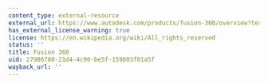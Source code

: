 ```yaml
---
content_type: external-resource
external_url: https://www.autodesk.com/products/fusion-360/overview?term=1-YEAR&tab=subscription
has_external_license_warning: true
license: https://en.wikipedia.org/wiki/All_rights_reserved
status: ''
title: Fusion 360
uid: 27986780-21d4-4c90-be5f-159803f01a5f
wayback_url: ''
---
```


